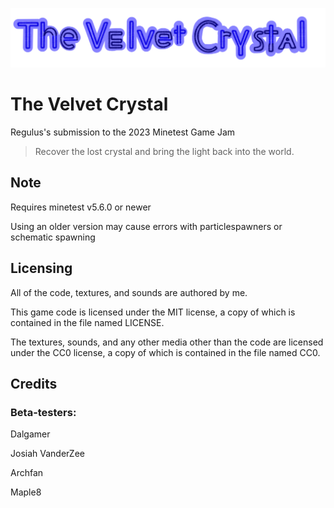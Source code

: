 ![Logo image for The Velvet Crystal](/menu/header.png)

# The Velvet Crystal
Regulus's submission to the 2023 Minetest Game Jam

> Recover the lost crystal and bring the light back into the world.

## Note
Requires minetest v5.6.0 or newer

Using an older version may cause errors with particlespawners or schematic spawning


## Licensing

All of the code, textures, and sounds are authored by me.

This game code is licensed under the MIT license, a copy of which is contained in the file named LICENSE.

The textures, sounds, and any other media other than the code are licensed under the CC0 license, a copy of which is contained in the file named CC0.

## Credits

### Beta-testers:

Dalgamer

Josiah VanderZee

Archfan

Maple8